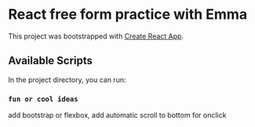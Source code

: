 # React free form practice with Emma 

This project was bootstrapped with [Create React App](https://github.com/facebook/create-react-app).

## Available Scripts

In the project directory, you can run:

### `fun or cool ideas`

add bootstrap or flexbox, add automatic scroll to bottom for onclick 
